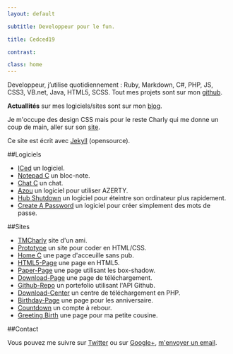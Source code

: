 ```yaml
---
layout: default

subtitle: Developpeur pour le fun.

title: Cedced19

contrast:

class: home
---
```


Developpeur, j’utilise quotidiennement : Ruby, Markdown, C#, PHP, JS, CSS3, VB.net, Java, HTML5, SCSS.
Tout mes projets sont sur mon [github](//github.com/cedced19/).

**Actuallités** sur mes logiciels/sites sont sur mon [blog](blog). 

Je m'occupe des design CSS mais pour le reste Charly qui me donne un coup de main, aller sur son [site](//tmcharly.github.io/).

Ce site est écrit avec [Jekyll](http://jekyllrb.com/) (opensource). 

##Logiciels

* [ICed](//cedced19.github.io/iced/) un logiciel.
* [Notepad C](//cedced19.github.io/notepad/) un bloc-note.
* [Chat C](//cedced19.github.io/chat/) un chat.
* [Azou](//cedced19.github.io/azou/) un logiciel pour utiliser AZERTY.
* [Hub Shutdown](//cedced19.github.io/hubshutdown/) un logiciel pour éteintre son ordinateur plus rapidement.  
* [Create A Password](//cedced19.github.io/createapassword/) un logiciel pour créer simplement des mots de passe.  


##Sites

* [TMCharly](//tmcharly.github.io/) site d'un ami.
* [Prototype](//cedced19.github.io/proto/) un site pour coder en HTML/CSS.
* [Home C](//cedced19.github.io/home/) une page d'acceuille sans pub.
* [HTML5-Page](//cedced19.github.io/demo/html5-page/) une page en HTML5.
* [Paper-Page](//cedced19.github.io/demo/paper-page/) une page utilisant les box-shadow.
* [Download-Page](//cedced19.github.io/demo/download-page/) une page de téléchargement.
* [Github-Repo](//cedced19.github.io/demo/github-repo/) un portefolio utilisant l'API Github.
* [Download-Center](//github.com/cedced19/Download-Center/) un centre de téléchargement en PHP.
* [Birthday-Page](//cedced19.github.io/demo/birthday-page/) une page pour les anniversaire.
* [Countdown](//cedced19.github.io/demo/countdown-page/) un compte à rebour.
* [Greeting Birth](//cedced19.github.io/demo/greeting-birth/) une page pour ma petite cousine.

##Contact

Vous pouvez me suivre sur [Twitter](//twitter.com/cedced19) ou sur [Google+](//plus.google.com/u/0/b/104855167193751168501/104855167193751168501/posts), [m'envoyer un email](mailto:cedced19@gmail.com?subject=Hello.net&body=Hello).


